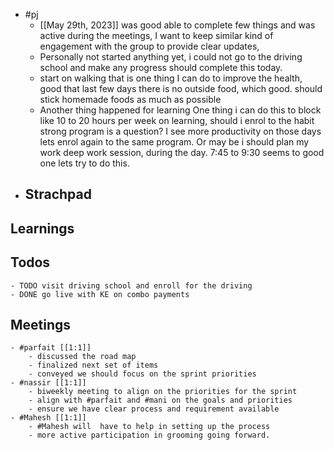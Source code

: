 - #pj
	- [[May 29th, 2023]] was good able to complete few things and was active during the meetings, I want to keep similar kind of engagement with the group to provide clear updates,
	- Personally not started anything yet, i could not go to the driving school and make any progress should complete this today.
	- start on walking that is one thing I can do to improve the health, good that last few days there is no outside food, which good. should stick homemade foods as much as possible
	- Another thing happened for learning One thing i can do this to block like 10 to 20 hours per week on learning, should i enrol to the habit strong program is a question? I see more productivity on those days lets enrol again to the same program. Or may be i should plan my work deep work session, during the day. 7:45 to 9:30 seems to good one lets try to do this.
- ## Strachpad
## Learnings
## Todos
	- TODO visit driving school and enroll for the driving
	- DONE go live with KE on combo payments
## Meetings
	- #parfait [[1:1]]
		- discussed the road map
		- finalized next set of items
		- conveyed we should focus on the sprint priorities
	- #nassir [[1:1]]
		- biweekly meeting to align on the priorities for the sprint
		- align with #parfait and #mani on the goals and priorities
		- ensure we have clear process and requirement available
	- #Mahesh [[1:1]]
		- #Mahesh will  have to help in setting up the process
		- more active participation in grooming going forward.
